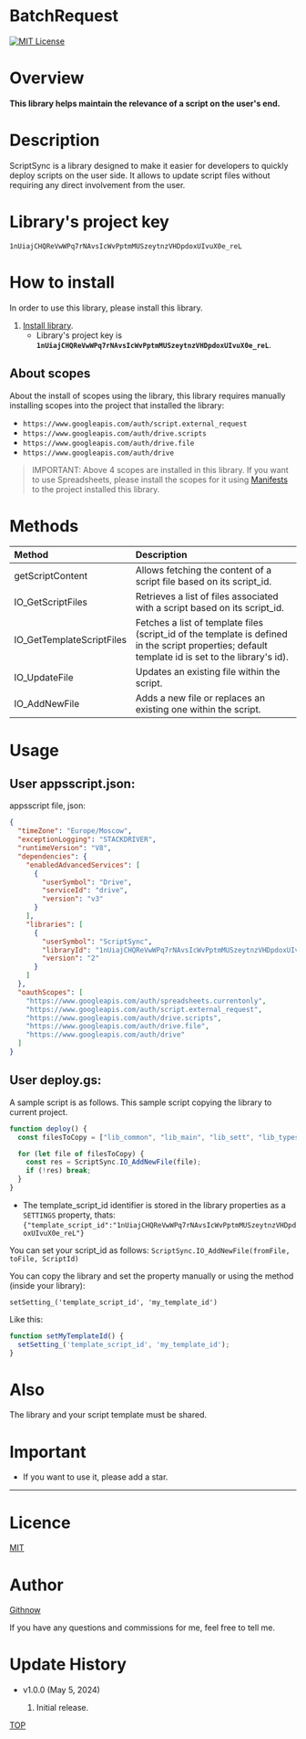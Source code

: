 # BatchRequest

<a name="top"></a>
[![MIT License](http://img.shields.io/badge/license-MIT-blue.svg?style=flat)](LICENCE)

<a name="overview"></a>

# Overview

**This library helps maintain the relevance of a script on the user's end.**

<a name="description"></a>

# Description

ScriptSync is a library designed to make it easier for developers to quickly deploy scripts on the user side. It allows to update script files without requiring any direct involvement from the user.

# Library's project key

```
1nUiajCHQReVwWPq7rNAvsIcWvPptmMUSzeytnzVHDpdoxUIvuX0e_reL
```

<a name="Howtoinstall"></a>

# How to install

In order to use this library, please install this library.

1. [Install library](https://developers.google.com/apps-script/guides/libraries).
   - Library's project key is **`1nUiajCHQReVwWPq7rNAvsIcWvPptmMUSzeytnzVHDpdoxUIvuX0e_reL`**.

## About scopes

About the install of scopes using the library, this library requires manually installing scopes into the project that installed the library:

- `https://www.googleapis.com/auth/script.external_request`
- `https://www.googleapis.com/auth/drive.scripts`
- `https://www.googleapis.com/auth/drive.file`
- `https://www.googleapis.com/auth/drive`

> IMPORTANT: Above 4 scopes are installed in this library. If you want to use Spreadsheets, please install the scopes for it using [Manifests](https://developers.google.com/apps-script/concepts/manifests) to the project installed this library.

# Methods

| Method                                       | Description                                                                                                                                                                                                                                                                                                                                           |
| :------------------------------------------- | :------------------------------------------------------------------------------------------------------------------------------------------------ |
| getScriptContent                             | Allows fetching the content of a script file based on its script_id.                                                                              |
| IO_GetScriptFiles                            | Retrieves a list of files associated with a script based on its script_id.                                                                        |
| IO_GetTemplateScriptFiles                    | Fetches a list of template files (script_id of the template is defined in the script properties; default template id is set to the library's id). |
| IO_UpdateFile                                | Updates an existing file within the script.                                                                                                       |
| IO_AddNewFile                                | Adds a new file or replaces an existing one within the script.                                                                                    |

# Usage

<a name="appsscript"></a>

## User appsscript.json:

appsscript file, json:
```json
{
  "timeZone": "Europe/Moscow",
  "exceptionLogging": "STACKDRIVER",
  "runtimeVersion": "V8",
  "dependencies": {
    "enabledAdvancedServices": [
      {
        "userSymbol": "Drive",
        "serviceId": "drive",
        "version": "v3"
      }
    ],
    "libraries": [
      {
        "userSymbol": "ScriptSync",
        "libraryId": "1nUiajCHQReVwWPq7rNAvsIcWvPptmMUSzeytnzVHDpdoxUIvuX0e_reL",
        "version": "2"
      }
    ]
  },
  "oauthScopes": [
    "https://www.googleapis.com/auth/spreadsheets.currentonly",
    "https://www.googleapis.com/auth/script.external_request",
    "https://www.googleapis.com/auth/drive.scripts",
    "https://www.googleapis.com/auth/drive.file",
    "https://www.googleapis.com/auth/drive"
  ]
}
```

<a name="deploy"></a>

## User deploy.gs:

A sample script is as follows. This sample script copying the library to current project.

```javascript
function deploy() {
  const filesToCopy = ["lib_common", "lib_main", "lib_sett", "lib_types"];

  for (let file of filesToCopy) {
    const res = ScriptSync.IO_AddNewFile(file); 
    if (!res) break;
  }
}
```

- The template_script_id identifier is stored in the library properties as a `SETTINGS` property, thats:
  `{"template_script_id":"1nUiajCHQReVwWPq7rNAvsIcWvPptmMUSzeytnzVHDpdoxUIvuX0e_reL"}`

You can set your script_id as follows:
`ScriptSync.IO_AddNewFile(fromFile, toFile, ScriptId)`

You can copy the library and set the property manually or using the method (inside your library):

`setSetting_('template_script_id', 'my_template_id')`

Like this:
```javascript
function setMyTemplateId() {
  setSetting_('template_script_id', 'my_template_id');
}
```

# Also

The library and your script template must be shared.

# Important

- If you want to use it, please add a star.

---

<a name="licence"></a>

# Licence

[MIT](LICENCE)

<a name="author"></a>

# Author

[Githnow](https://github.com/githnow/)

If you have any questions and commissions for me, feel free to tell me.

<a name="updatehistory"></a>

# Update History

- v1.0.0 (May 5, 2024)

  1. Initial release.

[TOP](#top)
